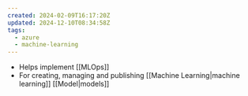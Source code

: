```yaml
---
created: 2024-02-09T16:17:20Z
updated: 2024-12-10T08:34:58Z
tags:
  - azure
  - machine-learning
---
```

- Helps implement [[MLOps]]
- For creating, managing and publishing [[Machine Learning|machine learning]] [[Model|models]]